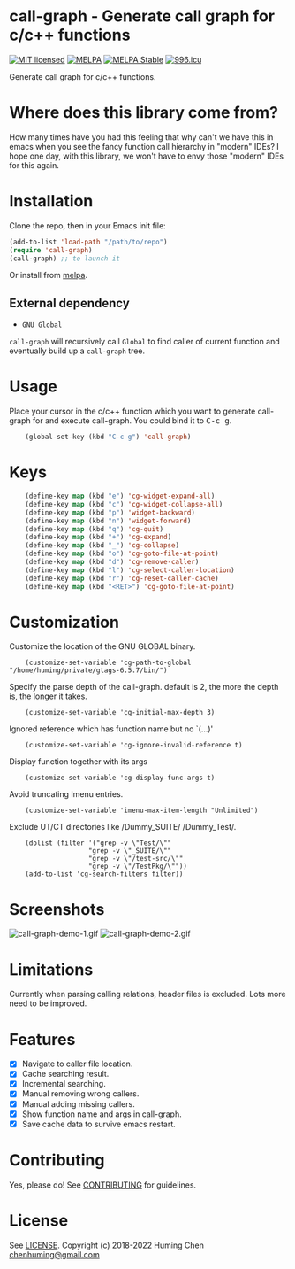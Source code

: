 # call-graph - Generate call graph for c/c++ functions

[![MIT licensed](https://img.shields.io/badge/license-MIT-blue.svg)](COPYING.md)
[![MELPA](https://melpa.org/packages/call-graph-badge.svg)](https://melpa.org/#/call-graph)
[![MELPA Stable](https://stable.melpa.org/packages/call-graph-badge.svg)](https://stable.melpa.org/#/call-graph)
[![996.icu](https://img.shields.io/badge/link-996.icu-red.svg)](https://996.icu)

Generate call graph for c/c++ functions.

# Where does this library come from?

How many times have you had this feeling that
why can't we have this in emacs when you see
the fancy function call hierarchy in "modern" IDEs?
I hope one day, with this library, we won't have
to envy those "modern" IDEs for this again.

# Installation

Clone the repo, then in your Emacs init file:

```lisp
(add-to-list 'load-path "/path/to/repo")
(require 'call-graph)
(call-graph) ;; to launch it
```

Or install from [melpa](https://melpa.org/#/call-graph).

## External dependency

* `GNU Global`

`call-graph` will recursively call `Global` to find caller of
current function and eventually build up a `call-graph` tree.

# Usage

Place your cursor in the c/c++ function which you want to generate
call-graph for and execute call-graph.
You could bind it to <kbd>C-c g</kbd>.

```lisp
    (global-set-key (kbd "C-c g") 'call-graph)
```

# Keys

```lisp
    (define-key map (kbd "e") 'cg-widget-expand-all)
    (define-key map (kbd "c") 'cg-widget-collapse-all)
    (define-key map (kbd "p") 'widget-backward)
    (define-key map (kbd "n") 'widget-forward)
    (define-key map (kbd "q") 'cg-quit)
    (define-key map (kbd "+") 'cg-expand)
    (define-key map (kbd "_") 'cg-collapse)
    (define-key map (kbd "o") 'cg-goto-file-at-point)
    (define-key map (kbd "d") 'cg-remove-caller)
    (define-key map (kbd "l") 'cg-select-caller-location)
    (define-key map (kbd "r") 'cg-reset-caller-cache)
    (define-key map (kbd "<RET>") 'cg-goto-file-at-point)
```

# Customization

Customize the location of the GNU GLOBAL binary.
```
    (customize-set-variable 'cg-path-to-global "/home/huming/private/gtags-6.5.7/bin/")
```
Specify the parse depth of the call-graph.
default is 2, the more the depth is, the longer it takes.
```
    (customize-set-variable 'cg-initial-max-depth 3)
```
Ignored reference which has function name but no `(...)'
```
    (customize-set-variable 'cg-ignore-invalid-reference t)
```
Display function together with its args
```
    (customize-set-variable 'cg-display-func-args t)
```
Avoid truncating Imenu entries.
```
    (customize-set-variable 'imenu-max-item-length "Unlimited")
```
Exclude UT/CT directories like /Dummy_SUITE/ /Dummy_Test/.
```
    (dolist (filter '("grep -v \"Test/\""
                    "grep -v \"_SUITE/\""
                    "grep -v \"/test-src/\""
                    "grep -v \"/TestPkg/\""))
    (add-to-list 'cg-search-filters filter))
```

# Screenshots

![call-graph-demo-1.gif](img/call-graph-demo-1.gif)
![call-graph-demo-2.gif](img/call-graph-demo-2.gif)

# Limitations

Currently when parsing calling relations, header files is excluded.
Lots more need to be improved.

# Features

- [x] Navigate to caller file location.
- [x] Cache searching result.
- [x] Incremental searching.
- [x] Manual removing wrong callers.
- [x] Manual adding missing callers.
- [x] Show function name and args in call-graph.
- [x] Save cache data to survive emacs restart.

# Contributing
Yes, please do! See [CONTRIBUTING](CONTRIBUTING.md) for guidelines.

# License

See [LICENSE](LICENSE). Copyright (c) 2018-2022 Huming Chen <chenhuming@gmail.com>
